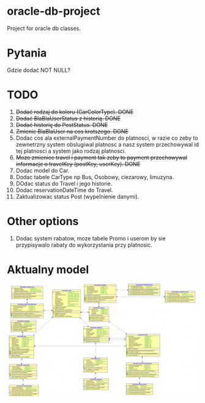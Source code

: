 # oracle-db-project
Project for oracle db classes.

# Pytania
Gdzie dodać NOT NULL?

# TODO
1. ~~Dodać rodzaj do koloru (CarColorType). DONE~~
2. ~~Dodać BlaBlaUserStatus z historią. DONE~~
3. ~~Dodać historię do PostStatus. DONE~~
4. ~~Zmienic BlaBlaUser na cos krotszego. DONE~~
5. Dodac cos ala externalPaymentNumber do platnosci, w razie co zeby to zewnetrzny system obslugiwal platnosc a nasz system przechowywal id tej platnosci a system jako rodzaj platnosci.
6. ~~Moze zmieniec travel i payment tak zeby to payment przechowywal informacje o travelKey (postKey, userKey). DONE~~
7. Dodac model do Car.
8. Dodac tabele CarType np Bus, Osobowy, ciezarowy, limuzyna.
9.  DOdac status do Travel i jego historie.
10. Dodac reservationDateTime do Travel.
11. Zaktualizowac status Post (wypelnienie danymi).
# Other options
1. Dodac system rabatow, moze tabele Promo i userom by sie przypisywalo rabaty do wykorzystania przy platnosic.
# Aktualny model
![alt text](model.png "Model")
